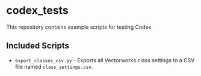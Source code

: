 # codex_tests

This repository contains example scripts for testing Codex.

## Included Scripts

- `export_classes_csv.py` - Exports all Vectorworks class settings to a CSV file named `class_settings.csv`.

